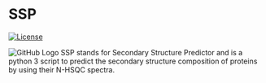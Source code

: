 # SSP
[![License](https://img.shields.io/badge/License-MIT%202.0-blue.svg)](https://opensource.org/licenses/MIT)

![GitHub Logo](https://github.com/joaldi2208/SSP/blob/main/Logo.jpg?raw=true)
SSP stands for Secondary Structure Predictor and is a python 3 script to predict the secondary structure composition of proteins by using their N-HSQC spectra.
